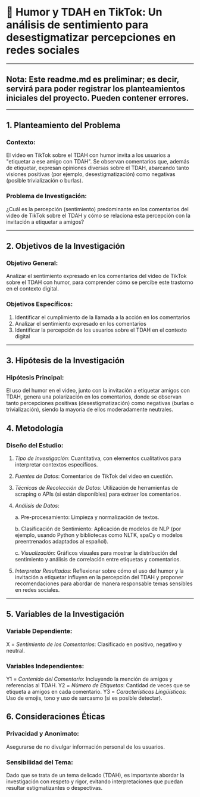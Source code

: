 # 🧠 Humor y TDAH en TikTok: Un análisis de sentimiento para desestigmatizar percepciones en redes sociales

-----
## Nota: Este readme.md es preliminar; es decir, servirá para poder registrar los planteamientos iniciales del proyecto. Pueden contener errores. 
-----

## 1. Planteamiento del Problema

### Contexto:
El video en TikTok sobre el TDAH con humor invita a los usuarios a "etiquetar a ese amigo con TDAH". Se observan comentarios que, además de etiquetar, expresan opiniones diversas sobre el TDAH, abarcando tanto visiones positivas (por ejemplo, desestigmatización) como negativas (posible trivialización o burlas).

### Problema de Investigación:
¿Cuál es la percepción (sentimiento) predominante en los comentarios del video de TikTok sobre el TDAH y cómo se relaciona esta percepción con la invitación a etiquetar a amigos?

-------

## 2. Objetivos de la Investigación

### Objetivo General:
Analizar el sentimiento expresado en los comentarios del video de TikTok sobre el TDAH con humor, para comprender cómo se percibe este trastorno en el contexto digital.

### Objetivos Específicos:
1. Identificar el cumplimiento de la llamada a la acción en los comentarios
2. Analizar el sentimiento expresado en los comentarios
3. Identificar la percepción de los usuarios sobre el TDAH en el contexto digital 

-------

## 3. Hipótesis de la Investigación
### Hipótesis Principal:
El uso del humor en el video, junto con la invitación a etiquetar amigos con TDAH, genera una polarización en los comentarios, donde se observan tanto percepciones positivas (desestigmatización) como negativas (burlas o trivialización), siendo la mayoría de ellos moderadamente neutrales.

## 4. Metodología
### Diseño del Estudio:
1. *Tipo de Investigación*: Cuantitativa, con elementos cualitativos para interpretar contextos específicos.
2. *Fuentes de Datos*: Comentarios de TikTok del video en cuestión.
3. *Técnicas de Recolección de Datos*: Utilización de herramientas de scraping o APIs (si están disponibles) para extraer los comentarios.
4. *Análisis de Datos*:

   a. Pre-procesamiento: Limpieza y normalización de textos.
   
   b. Clasificación de Sentimiento: Aplicación de modelos de NLP (por ejemplo, usando Python y bibliotecas como NLTK, spaCy o modelos preentrenados adaptados al español).
   
   c. *Visualización*: Gráficos visuales para mostrar la distribución del sentimiento y análisis de correlación entre etiquetas y comentarios.
   
6. *Interpretar Resultados*: Reflexionar sobre cómo el uso del humor y la invitación a etiquetar influyen en la percepción del TDAH y proponer recomendaciones para abordar de manera responsable temas sensibles en redes sociales.

------

## 5. Variables de la Investigación
### **Variable Dependiente**:
X = *Sentimiento de los Comentarios*: Clasificado en positivo, negativo y neutral.

### **Variables Independientes**:
Y1 = *Contenido del Comentario*: Incluyendo la mención de amigos y referencias al TDAH.
Y2 = *Número de Etiquetas*: Cantidad de veces que se etiqueta a amigos en cada comentario.
Y3 = *Características Lingüísticas*: Uso de emojis, tono y uso de sarcasmo (si es posible detectar).

## 6. Consideraciones Éticas
### Privacidad y Anonimato:
Asegurarse de no divulgar información personal de los usuarios.

### Sensibilidad del Tema:
Dado que se trata de un tema delicado (TDAH), es importante abordar la investigación con respeto y rigor, evitando interpretaciones que puedan resultar estigmatizantes o despectivas.
